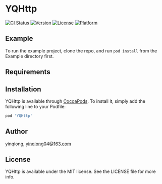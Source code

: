 # YQHttp

[![CI Status](https://img.shields.io/travis/yinqiong/YQHttp.svg?style=flat)](https://travis-ci.org/yinqiong/YQHttp)
[![Version](https://img.shields.io/cocoapods/v/YQHttp.svg?style=flat)](https://cocoapods.org/pods/YQHttp)
[![License](https://img.shields.io/cocoapods/l/YQHttp.svg?style=flat)](https://cocoapods.org/pods/YQHttp)
[![Platform](https://img.shields.io/cocoapods/p/YQHttp.svg?style=flat)](https://cocoapods.org/pods/YQHttp)

## Example

To run the example project, clone the repo, and run `pod install` from the Example directory first.

## Requirements

## Installation

YQHttp is available through [CocoaPods](https://cocoapods.org). To install
it, simply add the following line to your Podfile:

```ruby
pod 'YQHttp'
```

## Author

yinqiong, yinqiong04@163.com

## License

YQHttp is available under the MIT license. See the LICENSE file for more info.
